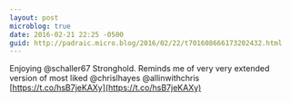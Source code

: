 ```yaml
---
layout: post
microblog: true
date: 2016-02-21 22:25 -0500
guid: http://padraic.micro.blog/2016/02/22/t701608666173202432.html
---
```

Enjoying @schaller67 Stronghold. Reminds me of very very extended version of most liked @chrislhayes @allinwithchris [https://t.co/hsB7jeKAXy](https://t.co/hsB7jeKAXy)
